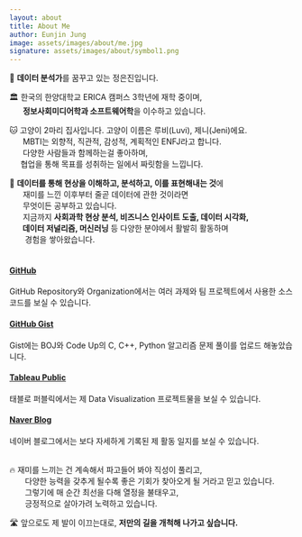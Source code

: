 ```yaml
---
layout: about
title: About Me
author: Eunjin Jung
image: assets/images/about/me.jpg
signature: assets/images/about/symbol1.png
---
```






💭 **데이터 분석가**를 꿈꾸고 있는 정은진입니다. 

🏛️ 한국의 한양대학교 ERICA 캠퍼스 3학년에 재학 중이며, <br> &nbsp;&nbsp;&nbsp;&nbsp;&nbsp; **정보사회미디어학과 소프트웨어학**을 이수하고 있습니다.

🐱 고양이 2마리 집사입니다. 고양이 이름은 루비(Luvi), 제니(Jeni)에요. <br> &nbsp;&nbsp;&nbsp;&nbsp;&nbsp; MBTI는 외향적, 직관적, 감성적, 계획적인 ENFJ라고 합니다. <br> &nbsp;&nbsp;&nbsp;&nbsp;&nbsp; 다양한 사람들과 함께하는걸 좋아하며, <br> &nbsp;&nbsp;&nbsp;&nbsp;&nbsp;협업을 통해 목표를 성취하는 일에서 짜릿함을 느낍니다.

🔭 **데이터를 통해 현상을 이해하고, 분석하고, 이를 표현해내는 것**에 <br> &nbsp;&nbsp;&nbsp;&nbsp;&nbsp; 재미를 느낀 이후부터 줄곧 데이터에 관한 것이라면 <br> &nbsp;&nbsp;&nbsp;&nbsp;&nbsp;&nbsp;무엇이든 공부하고 있습니다. <br> &nbsp;&nbsp;&nbsp;&nbsp;&nbsp;
지금까지 **사회과학 현상 분석, 비즈니스 인사이트 도출, 데이터 시각화, <br> &nbsp;&nbsp;&nbsp;&nbsp;&nbsp;&nbsp; 데이터 저널리즘, 머신러닝** 등 다양한 분야에서 활발히 활동하며 <br> &nbsp;&nbsp;&nbsp;&nbsp;&nbsp;&nbsp; 경험을 쌓아왔습니다.
<br><br>
#### [GitHub](https://github.com/jayjinnie)
GitHub Repository와 Organization에서는 여러 과제와 팀 프로젝트에서 사용한 소스코드를 보실 수 있습니다.

#### [GitHub Gist](https://gist.github.com/jayjinnie)
Gist에는 BOJ와 Code Up의 C, C++, Python 알고리즘 문제 풀이를 업로드 해놓았습니다.

#### [Tableau Public](https://public.tableau.com/profile/jung.eunjin#!/)
태블로 퍼블릭에서는 제 Data Visualization 프로젝트물을 보실 수 있습니다.

#### [Naver Blog](https://blog.naver.com/eunvely227)
네이버 블로그에서는 보다 자세하게 기록된 제 활동 일지를 보실 수 있습니다.
<br><br>

🔥 재미를 느끼는 건 계속해서 파고들어 봐야 직성이 풀리고, <br> &nbsp;&nbsp;&nbsp;&nbsp;&nbsp;&nbsp; 다양한 능력을 갖추게 될수록 좋은 기회가 찾아오게 될 거라고 믿고 있습니다. <br> &nbsp;&nbsp;&nbsp;&nbsp;&nbsp;&nbsp; 그렇기에 매 순간 최선을 다해 열정을 불태우고, <br> &nbsp;&nbsp;&nbsp;&nbsp;&nbsp;&nbsp; 긍정적으로 살아가려 노력하고 있습니다.

🛣️ 앞으로도 제 발이 이끄는대로, **저만의 길을 개척해 나가고 싶습니다.**
